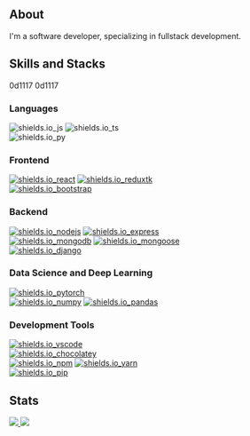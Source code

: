 ## About

I'm a software developer, specializing in fullstack development.

## Skills and Stacks

0d1117
0d1117

### Languages

![shields.io_js](https://img.shields.io/static/v1?message=javascript&logo=javascript&labelColor=161b22&color=0d1117&label=%20&style=for-the-badge)
![shields.io_ts](https://img.shields.io/static/v1?message=typescript&logo=typescript&labelColor=161b22&color=0d1117&label=%20&style=for-the-badge)  
![shields.io_py](https://img.shields.io/static/v1?message=python3&logo=python&labelColor=161b22&color=0d1117&label=%20&style=for-the-badge)

### Frontend
[![shields.io_react](https://img.shields.io/static/v1?message=react.js&logo=react&labelColor=161b22&color=0d1117&label=%20&style=for-the-badge)](https://react.dev/)
[![shields.io_reduxtk](https://img.shields.io/static/v1?message=redux%20toolkit&logo=redux&labelColor=161b22&color=0d1117&label=%20&style=for-the-badge)](https://redux-toolkit.js.org/)  
[![shields.io_bootstrap](https://img.shields.io/static/v1?message=bootstrap%20v5.2&logo=bootstrap&labelColor=161b22&color=0d1117&label=%20&style=for-the-badge)](https://getbootstrap.com/)  

### Backend
[![shields.io_nodejs](https://img.shields.io/static/v1?message=node.js&logo=node.js&labelColor=161b22&color=0d1117&label=%20&style=for-the-badge)](https://nodejs.org/en)
[![shields.io_express](https://img.shields.io/static/v1?message=express.js&logo=express&labelColor=161b22&color=0d1117&label=%20&style=for-the-badge)](https://expressjs.com/)  
[![shields.io_mongodb](https://img.shields.io/static/v1?message=mongodb&logo=mongodb&labelColor=161b22&color=0d1117&label=%20&style=for-the-badge)](https://www.mongodb.com/)
[![shields.io_mongoose](https://img.shields.io/static/v1?message=mongoose&logo=mongoose&labelColor=161b22&color=0d1117&label=%20&style=for-the-badge)](https://mongoosejs.com/)  
[![shields.io_django](https://img.shields.io/static/v1?message=django&logo=django&labelColor=161b22&color=0d1117&label=%20&style=for-the-badge)](https://www.djangoproject.com/)  

### Data Science and Deep Learning
[![shields.io_pytorch](https://img.shields.io/static/v1?message=pytorch&logo=pytorch&labelColor=161b22&color=0d1117&label=%20&style=for-the-badge)](https://pytorch.org/)  
[![shields.io_numpy](https://img.shields.io/static/v1?message=numpy&logo=numpy&labelColor=161b22&color=0d1117&label=%20&style=for-the-badge)](https://numpy.org/)
[![shields.io_pandas](https://img.shields.io/static/v1?message=pandas&logo=pandas&labelColor=161b22&color=0d1117&label=%20&style=for-the-badge)](https://pandas.pydata.org/)


### Development Tools
[![shields.io_vscode](https://img.shields.io/static/v1?message=vscode&logo=visualstudiocode&labelColor=161b22&color=0d1117&label=%20&style=for-the-badge)](https://code.visualstudio.com/)  
[![shields.io_chocolatey](https://img.shields.io/static/v1?message=chocolatey%20v2.0&logo=chocolatey&labelColor=161b22&color=0d1117&label=%20&style=for-the-badge)](https://chocolatey.org/)  
[![shields.io_npm](https://img.shields.io/static/v1?message=npm&logo=npm&labelColor=161b22&color=0d1117&label=%20&style=for-the-badge)](https://www.npmjs.com/)
[![shields.io_yarn](https://img.shields.io/static/v1?message=yarn&logo=yarn&labelColor=161b22&color=0d1117&label=%20&style=for-the-badge)](https://yarnpkg.com/)  
[![shields.io_pip](https://img.shields.io/static/v1?message=pip&logo=pypi&labelColor=161b22&color=0d1117&label=%20&style=for-the-badge)](https://pypi.org/)

## Stats
<p>
  <a href="https://github.com/yuval-ro">
    <img src="http://github-profile-summary-cards.vercel.app/api/cards/profile-details?username=yuval-ro&theme=transparent" />
  </a>
    <a href="https://github.com/yuval-ro">
    <img src="https://github-readme-stats.vercel.app/api/top-langs/?username=yuval-ro&langs_count=10&exclude_repo=&hide=jupyter%20notebook,vim%20script,cmake,makefile,batchfile,emacs%20lisp,css,html&layout=default&card_width=699&hide_border=true&theme=transparent" />
  </a>
</p>
